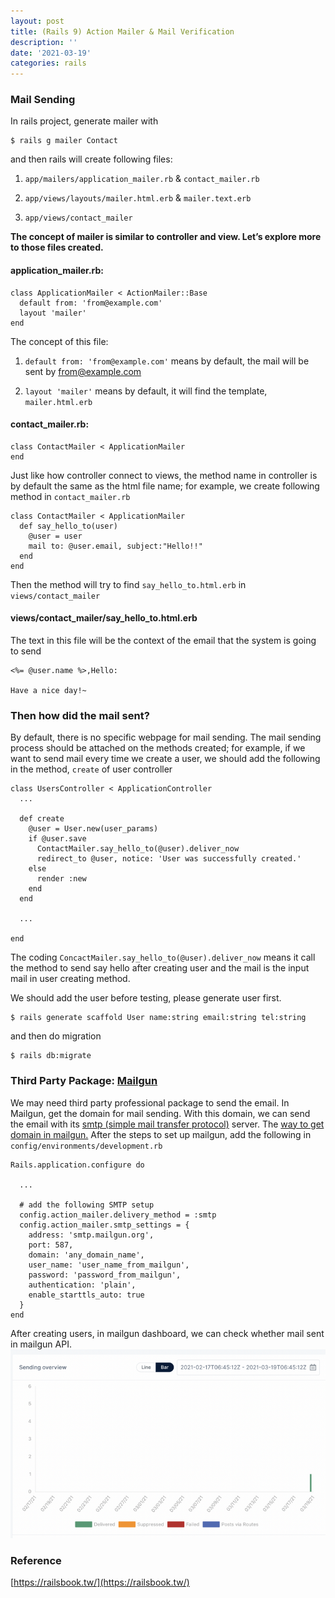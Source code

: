 ```yaml
---
layout: post
title: (Rails 9) Action Mailer & Mail Verification
description: ''
date: '2021-03-19'
categories: rails
---
```


### Mail Sending

In rails project, generate mailer with
```
$ rails g mailer Contact
```
and then rails will create following files:

1. `app/mailers/application_mailer.rb` & `contact_mailer.rb`

2. `app/views/layouts/mailer.html.erb` & `mailer.text.erb`

3. `app/views/contact_mailer`

**The concept of mailer is similar to controller and view. Let’s explore more to those files created.**

#### **application_mailer.rb:**
```
class ApplicationMailer < ActionMailer::Base  
  default from: 'from@example.com'
  layout 'mailer'  
end
```
The concept of this file:

1.  `default from: 'from@example.com'` means by default, the mail will be sent by from@example.com

2. `layout 'mailer'` means by default, it will find the template, `mailer.html.erb`

#### **contact_mailer.rb:**
```
class ContactMailer < ApplicationMailer  
end
```
Just like how controller connect to views, the method name in controller is by default the same as the html file name; for example, we create following method in `contact_mailer.rb`
```
class ContactMailer < ApplicationMailer  
  def say_hello_to(user)  
    @user = user  
    mail to: @user.email, subject:"Hello!!"  
  end  
end
```
Then the method will try to find `say_hello_to.html.erb` in `views/contact_mailer`

#### views/contact_mailer/say_hello_to.html.erb

The text in this file will be the context of the email that the system is going to send
```
<%= @user.name %>,Hello:

Have a nice day!~
```
### Then how did the mail sent?

By default, there is no specific webpage for mail sending. The mail sending process should be attached on the methods created; for example, if we want to send mail every time we create a user, we should add the following in the method, `create` of user controller
```
class UsersController < ApplicationController  
  ...

  def create  
    @user = User.new(user_params)  
    if @user.save  
      ContactMailer.say_hello_to(@user).deliver_now  
      redirect_to @user, notice: 'User was successfully created.'  
    else  
      render :new  
    end  
  end

  ...

end
```
The coding `ConcactMailer.say_hello_to(@user).deliver_now` means it call the method to send say hello after creating user and the mail is the input mail in user creating method.

We should add the user before testing, please generate user first.
```
$ rails generate scaffold User name:string email:string tel:string
```
and then do migration
```
$ rails db:migrate
```
### Third Party Package: [Mailgun](https://www.mailgun.com/)

We may need third party professional package to send the email. In Mailgun, get the domain for mail sending. With this domain, we can send the email with its [smtp (simple mail transfer protocol)](https://en.wikipedia.org/wiki/Simple_Mail_Transfer_Protocol) server. The [way to get domain in mailgun.](https://support.cloudways.com/configure-mailgun-smtp/) After the steps to set up mailgun, add the following in `config/environments/development.rb`
```
Rails.application.configure do  
    
  ...

  # add the following SMTP setup  
  config.action_mailer.delivery_method = :smtp  
  config.action_mailer.smtp_settings = {  
    address: 'smtp.mailgun.org',  
    port: 587,  
    domain: 'any_domain_name',  
    user_name: 'user_name_from_mailgun',  
    password: 'password_from_mailgun',  
    authentication: 'plain',  
    enable_starttls_auto: true  
  }  
end
```
After creating users, in mailgun dashboard, we can check whether mail sent in mailgun API.
<img src="/assets/img/1__tjoMode96kMVQdhLZlhYXA.png" alt="">

### Reference

[https://railsbook.tw/](https://railsbook.tw/)